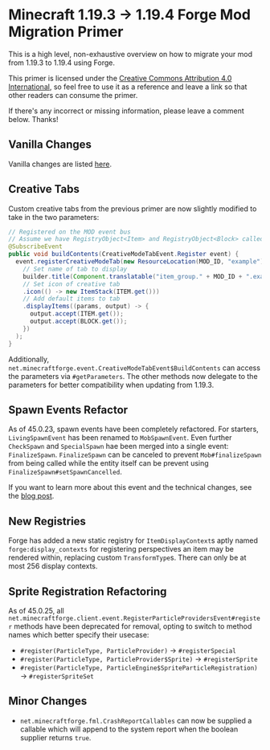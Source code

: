 # Minecraft 1.19.3 -> 1.19.4 Forge Mod Migration Primer

This is a high level, non-exhaustive overview on how to migrate your mod from 1.19.3 to 1.19.4 using Forge.

This primer is licensed under the [Creative Commons Attribution 4.0 International](http://creativecommons.org/licenses/by/4.0/), so feel free to use it as a reference and leave a link so that other readers can consume the primer.

If there's any incorrect or missing information, please leave a comment below. Thanks!

## Vanilla Changes

Vanilla changes are listed [here](./index.md).

## Creative Tabs

Custom creative tabs from the previous primer are now slightly modified to take in the two parameters: 

```java
// Registered on the MOD event bus
// Assume we have RegistryObject<Item> and RegistryObject<Block> called ITEM and BLOCK
@SubscribeEvent
public void buildContents(CreativeModeTabEvent.Register event) {
  event.registerCreativeModeTab(new ResourceLocation(MOD_ID, "example"), builder ->
    // Set name of tab to display
    builder.title(Component.translatable("item_group." + MOD_ID + ".example"))
    // Set icon of creative tab
    .icon(() -> new ItemStack(ITEM.get()))
    // Add default items to tab
    .displayItems((params, output) -> {
      output.accept(ITEM.get());
      output.accept(BLOCK.get());
    })
  );
}
```

Additionally, `net.minecraftforge.event.CreativeModeTabEvent$BuildContents` can access the parameters via `#getParameters`. The other methods now delegate to the parameters for better compatibility when updating from 1.19.3.

## Spawn Events Refactor

As of 45.0.23, spawn events have been completely refactored. For starters, `LivingSpawnEvent` has been renamed to `MobSpawnEvent`. Even further `CheckSpawn` and `SpecialSpawn` hae been merged into a single event: `FinalizeSpawn`. `FinalizeSpawn` can be canceled to prevent `Mob#finalizeSpawn` from being called while the entity itself can be prevent using` FinalizeSpawn#setSpawnCancelled`.

If you want to learn more about this event and the technical changes, see the [blog post](https://blog.minecraftforge.net/breaking/spawnevents/).

## New Registries

Forge has added a new static registry for `ItemDisplayContext`s aptly named `forge:display_contexts` for registering perspectives an item may be rendered within, replacing custom `TransformType`s. There can only be at most 256 display contexts.

## Sprite Registration Refactoring

As of 45.0.25, all `net.minecraftforge.client.event.RegisterParticleProvidersEvent#register` methods have been deprecated for removal, opting to switch to method names which better specify their usecase:

* `#register(ParticleType, ParticleProvider)` -> `#registerSpecial`
* `#register(ParticleType, ParticleProvider$Sprite)` -> `#registerSprite`
* `#register(ParticleType, ParticleEngine$SpriteParticleRegistration)` -> `#registerSpriteSet`

## Minor Changes

* `net.minecraftforge.fml.CrashReportCallables` can now be supplied a callable which will append to the system report when the boolean supplier returns `true`.
